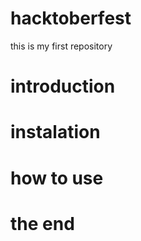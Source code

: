 # hacktoberfest
this is my first repository

# introduction

# instalation

# how to use

# the end
